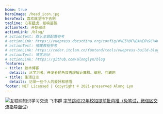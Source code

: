 ```yaml
---
home: true
heroImage: /head_icon.jpg
heroText: 喜欢就坚持下去吧
tagline: 心有猛虎，细嗅蔷薇
actionText: 开始阅读
actionLink: /blog/
# actionText: 默认主题配置参考
# actionLink: https://vuepress.docschina.org/config/#%E5%9F%BA%E6%9C%AC%E9%85%8D%E7%BD%AE-basic-config
# actionText: 搭建教程参考
# actionLink: https://coder.itclan.cn/fontend/tools/vuepress-build-blog/#%E5%9F%BA%E6%9C%AC%E9%85%8D%E7%BD%AE
# actionText: 博客地址
# actionLink: https://github.com/alonglyn/blog
features:
- title: 技术博客
  details: 从学习者、开发者的角度去理解计算机、编程、互联网
- title: 生活日志
  details: 记录一些个人的爱好和感悟
footer: MIT Licensed | Copyright © 2021-preserved Along Lyn
---
```

![互联网知识学习交流 飞书群](/img/飞书学习群.png)
[字节跳动22年校招提前批内推（免笔试，微信区交流指导面试)](https://alonglyn.github.io/job/2022)